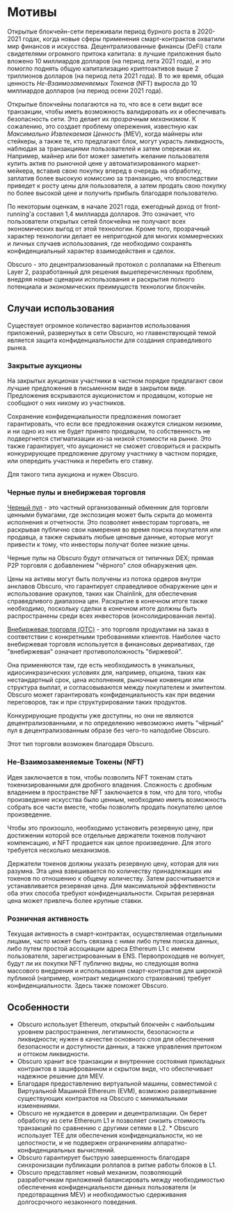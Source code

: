 # Мотивы
Открытые блокчейн-сети переживали период бурного роста в 2020-2021 годах, когда новые сферы применения смарт-контрактов охватили мир финансов и искусства. Децентрализованные финансы (DeFi) стали свидетелями огромного притока капитала: в лучшие приложения было вложено 10 миллиардов долларов (на период лета 2021 года), и это помогло поднять общую капитализацию криптоактивов выше 2 триллионов долларов (на период лета 2021 года). В то же время, общая ценность _Не-Взаимозаменяемых Токенов_ (NFT) выросла до 10 миллиардов долларов (на период осени 2021 года).

Открытые блокчейны полагаются на то, что все в сети видит все транзакции, чтобы иметь возможность валидировать их и обеспечивать безопасность сети. Это делает их _прозрачным механизмом_. К сожалению, это создает проблему опережения, известную как _Максимально Извлекаемая Ценность_ (MEV), когда майнеры или стейкеры, а также те, кто предлагают блок, могут украсть ликвидность, наблюдая за транзакциями пользователей и затем опережая их. Например, майнер или бот может заметить желание пользователя купить актив по рыночной цене у автоматизированного маркет-мейкера, вставив свою покупку вперед в очередь на обработку, заплатив более высокую комиссию за транзакцию, что впоследствии приведет к росту цены для пользователя, а затем продать свою покупку по более высокой цене и получить прибыль благодаря пользователю.

По некоторым оценкам, в начале 2021 года, ежегодный доход от front-running'а составил 1,4 миллиарда долларов. Это означает, что пользователи открытых сетей блокчейна не получают всех экономических выгод от этой технологии. Кроме того, прозрачный характер технологии делает ее непригодной для многих коммерческих и личных случаев использования, где необходимо сохранять конфиденциальный характер взаимодействия и сделок.

Obscuro - это децентрализованный протокол с роллапами на Ethereum Layer 2, разработанный для решения вышеперечисленных проблем, внедряя новые сценарии использования и раскрытия полного потенциала и экономических преимуществ технологии блокчейн.

## Случаи использования
Существует огромное количество вариантов использования приложений, развернутых в сети Obscuro, но главенствующей темой является защита конфиденциальности для создания справедливого рынка.

### Закрытые аукционы
На закрытых аукционах участники в частном порядке предлагают свои лучшие предложения в письменном виде в закрытом виде. Предложения вскрываются аукционистом и продавцом, которые не сообщают о них никому из участников.

Сохранение конфиденциальности предложения помогает гарантировать, что если все предложения окажутся слишком низкими, и ни одно из них не будет принято продавцом, то собственность не подвергнется стигматизации из-за низкой стоимости на рынке. Это также гарантирует, что аукционист не сможет сговориться и раскрыть конкурирующее предложение другому участнику в частном порядке, или опередить участника и перебить его ставку.

Для такого типа аукциона и нужен Obscuro.

### Черные пулы и внебиржевая торговля
[Черный пул](https://www.investopedia.com/articles/markets/050614/introduction-dark-pools.asp) - это частный организованный обменник для торговли ценными бумагами, где экспозиция может быть скрыта до момента исполнения и отчетности. Это позволяет инвесторам торговать, не раскрывая публично свои намерения во время поиска покупателя или продавца, а также скрывать любые ценовые данные, которые могут привести к тому, что инвесторы получат более низкие цены.

Черные пулы на Obscuro будут отличаться от типичных DEX; прямая P2P торговля с добавлением "чёрного" слоя обнаружения цен.

Цены на активы могут быть получены из потока ордеров внутри анклавов Obscuro, что гарантирует справедливое обнаружение цен и использование оракулов, таких как Chainlink, для обеспечения справедливого диапазона цен. Раскрытие в конечном итоге также необходимо, поскольку сделки в конечном итоге должны быть распространены среди всех инвесторов (консолидированная лента).

[Внебиржевая торговля (OTC)](https://www.investopedia.com/terms/o/otc.asp) - это торговля продуктами на заказ в соответствии с конкретными требованиями клиентов. Наиболее часто внебиржевая торговля используется в финансовых деривативах, где "внебиржевая" означает противоположность "биржевой".

Она применяются там, где есть необходимость в уникальных, идиосинкразических условиях для, например, опциона, таких как нестандартный срок, цена исполнения, рыночные конвенции или структура выплат, и согласовываются между покупателем и эмитентом. Obscuro может гарантировать конфиденциальность как при ведении переговоров, так и при структурировании таких продуктов.

Конкурирующие продукты уже доступны, но они не являются децентрализованными, и по определению невозможно иметь "чёрный" пул в децентрализованным образе без чего-то наподобие Obscuro.

Этот тип торговли возможен благодаря Obscuro.

### Не-Взаимозаменяемые Токены (NFT)
Идея заключается в том, чтобы позволить NFT токенам стать токенизированными для дробного владения. Сложность с дробным владением в пространстве NFT заключается в том, что для того, чтобы произведение искусства было ценным, необходимо иметь возможность собрать все части вместе, чтобы позволить продать покупателю целое произведение.

Чтобы это произошло, необходимо установить резервную цену, при достижении которой все отдельные держатели токенов получают компенсацию, и NFT продается как целое произведение. Для этого требуется несколько механизмов.

Держатели токенов должны указать резервную цену, которая для них разумна. Эта цена взвешивается по количеству принадлежащих им токенов по отношению к общему количеству. Затем рассчитывается и устанавливается резервная цена. Для максимальной эффективности оба этих способа требуют конфиденциальности. Скрытая резервная цена может привлечь более крупные ставки.

### Розничная активность
Текущая активность в смарт-контрактах, осуществляемая отдельными лицами, часто может быть связана с ними либо путем поиска данных, либо путем простой ассоциации адреса Ethereum L1 с именем пользователя, зарегистрированным в ENS. Первопроходцев не волнует, будут ли их покупки NFT публично видны, но следующая волна массового внедрения и использования смарт-контрактов для широкой публикой (например, контракт медицинского страхования) требует конфиденциальности. Здесь также поможет Obscuro.

## Особенности
* Obscuro использует Ethereum, открытый блокчейн с наибольшим уровнем распространения, легитимности, безопасности и ликвидности; нужен в качестве основного слоя для обеспечения безопасности и доступности данных, а также управления притоком и оттоком ликвидности.
* Obscuro хранит все транзакции и внутренние состояния прикладных контрактов в зашифрованном и скрытом виде, что обеспечивает надежное решение для MEV.
* Благодаря предоставлению виртуальной машины, совместимой с Виртуальной Машиной Ethereum (EVM), возможно развертывание существующих контрактов на Obscuro с минимальными изменениями.
* Obscuro не нуждается в доверии и децентрализации. Он берет обработку из сети Ethereum L1 и позволяет снизить стоимость транзакций по сравнению с другими сетями в L2. * Obscuro использует TEE для обеспечения конфиденциальности, но не целостности, и не подвержен ограничениям аппаратно-конфиденциальных вычислений.
* Obscuro гарантирует быструю завершенность благодаря синхронизации публикации роллапов в ритме работы блоков в L1.
* Obscuro представляет новый механизм, позволяющий разработчикам приложений балансировать между необходимостью обеспечения конфиденциальности данных пользователя (и предотвращения MEV) и необходимостью сдерживания долгосрочного незаконного поведения.

